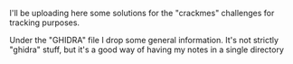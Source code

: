 I'll be uploading here some solutions for the "crackmes" challenges for tracking purposes. 

Under the "GHIDRA" file I drop some general information. It's not strictly "ghidra" stuff, but it's a good way of having my notes in a single directory

